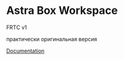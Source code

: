 # Astra Box Workspace

FRTС v1

практически оригинальная версия
 
[Documentation](https://temper8.github.io/AstraBoxWorkspace/doc/index.html)

